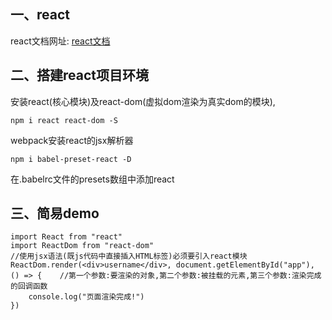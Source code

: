 ## 一、react
react文档网址:
[react文档](https://react.docschina.org/)
## 二、搭建react项目环境
安装react(核心模块)及react-dom(虚拟dom渲染为真实dom的模块),

    npm i react react-dom -S
webpack安装react的jsx解析器

    npm i babel-preset-react -D
在.babelrc文件的presets数组中添加react

## 三、简易demo
```
import React from "react"
import ReactDom from "react-dom"
//使用jsx语法(既js代码中直接插入HTML标签)必须要引入react模块
ReactDom.render(<div>username</div>, document.getElementById("app"), () => {    //第一个参数:要渲染的对象,第二个参数:被挂载的元素,第三个参数:渲染完成的回调函数
    console.log("页面渲染完成!")
})
```